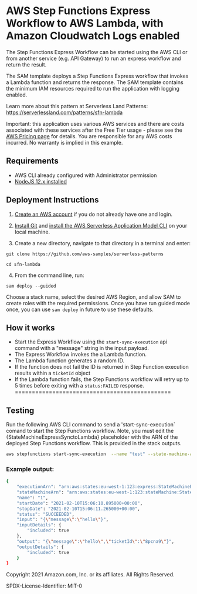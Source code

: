 # AWS Step Functions Express Workflow to AWS Lambda, with Amazon Cloudwatch Logs enabled 

The Step Functions Express Workflow can be started using the AWS CLI or from another service (e.g. API Gateway) to run an express workflow and return the result.

The SAM template deploys a Step Functions Express workflow that invokes a Lambda function and returns the response. The SAM template contains the minimum IAM resources required to run the application with logging enabled.

Learn more about this pattern at Serverless Land Patterns: https://serverlessland.com/patterns/sfn-lambda

Important: this application uses various AWS services and there are costs associated with these services after the Free Tier usage - please see the [AWS Pricing page](https://aws.amazon.com/pricing/) for details. You are responsible for any AWS costs incurred. No warranty is implied in this example.

## Requirements

* AWS CLI already configured with Administrator permission
* [NodeJS 12.x installed](https://nodejs.org/en/download/)

## Deployment Instructions

1. [Create an AWS account](https://portal.aws.amazon.com/gp/aws/developer/registration/index.html) if you do not already have one and login.

1. [Install Git](https://git-scm.com/book/en/v2/Getting-Started-Installing-Git) and [install the AWS Serverless Application Model CLI](https://docs.aws.amazon.com/serverless-application-model/latest/developerguide/serverless-sam-cli-install.html) on your local machine.

1. Create a new directory, navigate to that directory in a terminal and enter:
 ```
 git clone https://github.com/aws-samples/serverless-patterns

 cd sfn-lambda
 ```

4. From the command line, run:
```
sam deploy --guided
```
Choose a stack name, select the desired AWS Region, and allow SAM to create roles with the required permissions. Once you have run guided mode once, you can use `sam deploy` in future to use these defaults.

## How it works

* Start the Express Workflow using the `start-sync-execution` api command with a "message" string in the input payload.
* The Express Workflow invokes the a Lambda function.
* The Lambda function generates a random ID.
* If the function does not fail the ID is returned in Step Function execution results within a `ticketId` object
* If the Lambda function fails, the Step Functions workflow will retry up to 5 times before exiting with a `status:FAILED` response.
==============================================

## Testing

Run the following AWS CLI command to send a 'start-sync-execution` comand to start the Step Functions workflow. Note, you must edit the {StateMachineExpressSynctoLambda} placeholder with the ARN of the deployed Step Functions workflow. This is provided in the stack outputs.

```bash
aws stepfunctions start-sync-execution  --name "test" --state-machine-arn "{StateMachineExpressSynctoLambda}" --input "{\"message\":\"hello\"}"
```

### Example output:

```bash
{
    "executionArn": "arn:aws:states:eu-west-1:123:express:StateMachineExpressSynctoLambda-ftxlCWos7gZd:1:0d806925-361f-4dbf-af36-05ab6a40a8ec",
    "stateMachineArn": "arn:aws:states:eu-west-1:123:stateMachine:StateMachineExpressSynctoLambda-ftxlCWos7gZd",
    "name": "1",
    "startDate": "2021-02-10T15:06:10.895000+00:00",
    "stopDate": "2021-02-10T15:06:11.265000+00:00",
    "status": "SUCCEEDED",
    "input": "{\"message\":\"hello\"}",
    "inputDetails": {
        "included": true
    },
    "output": "{\"message\":\"hello\",\"ticketId\":\"8pcna9\"}",
    "outputDetails": {
        "included": true
    }
}
```
Copyright 2021 Amazon.com, Inc. or its affiliates. All Rights Reserved.

SPDX-License-Identifier: MIT-0
